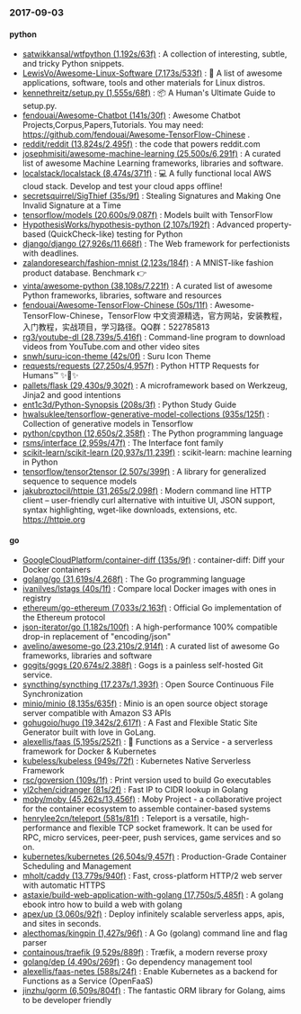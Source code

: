 ### 2017-09-03

#### python
* [satwikkansal/wtfpython (1,192s/63f)](https://github.com/satwikkansal/wtfpython) : A collection of interesting, subtle, and tricky Python snippets.
* [LewisVo/Awesome-Linux-Software (7,173s/533f)](https://github.com/LewisVo/Awesome-Linux-Software) : 🐧 A list of awesome applications, software, tools and other materials for Linux distros.
* [kennethreitz/setup.py (1,555s/68f)](https://github.com/kennethreitz/setup.py) : 📦 A Human's Ultimate Guide to setup.py.
* [fendouai/Awesome-Chatbot (141s/30f)](https://github.com/fendouai/Awesome-Chatbot) : Awesome Chatbot Projects,Corpus,Papers,Tutorials. You may need: https://github.com/fendouai/Awesome-TensorFlow-Chinese .
* [reddit/reddit (13,824s/2,495f)](https://github.com/reddit/reddit) : the code that powers reddit.com
* [josephmisiti/awesome-machine-learning (25,500s/6,291f)](https://github.com/josephmisiti/awesome-machine-learning) : A curated list of awesome Machine Learning frameworks, libraries and software.
* [localstack/localstack (8,474s/371f)](https://github.com/localstack/localstack) : 💻 A fully functional local AWS cloud stack. Develop and test your cloud apps offline!
* [secretsquirrel/SigThief (35s/9f)](https://github.com/secretsquirrel/SigThief) : Stealing Signatures and Making One Invalid Signature at a Time
* [tensorflow/models (20,600s/9,087f)](https://github.com/tensorflow/models) : Models built with TensorFlow
* [HypothesisWorks/hypothesis-python (2,107s/192f)](https://github.com/HypothesisWorks/hypothesis-python) : Advanced property-based (QuickCheck-like) testing for Python
* [django/django (27,926s/11,668f)](https://github.com/django/django) : The Web framework for perfectionists with deadlines.
* [zalandoresearch/fashion-mnist (2,123s/184f)](https://github.com/zalandoresearch/fashion-mnist) : A MNIST-like fashion product database. Benchmark 👉
* [vinta/awesome-python (38,108s/7,221f)](https://github.com/vinta/awesome-python) : A curated list of awesome Python frameworks, libraries, software and resources
* [fendouai/Awesome-TensorFlow-Chinese (50s/11f)](https://github.com/fendouai/Awesome-TensorFlow-Chinese) : Awesome-TensorFlow-Chinese，TensorFlow 中文资源精选，官方网站，安装教程，入门教程，实战项目，学习路径。QQ群：522785813
* [rg3/youtube-dl (28,739s/5,416f)](https://github.com/rg3/youtube-dl) : Command-line program to download videos from YouTube.com and other video sites
* [snwh/suru-icon-theme (42s/0f)](https://github.com/snwh/suru-icon-theme) : Suru Icon Theme
* [requests/requests (27,250s/4,957f)](https://github.com/requests/requests) : Python HTTP Requests for Humans™ ✨🍰✨
* [pallets/flask (29,430s/9,302f)](https://github.com/pallets/flask) : A microframework based on Werkzeug, Jinja2 and good intentions
* [ent1c3d/Python-Synopsis (208s/3f)](https://github.com/ent1c3d/Python-Synopsis) : Python Study Guide
* [hwalsuklee/tensorflow-generative-model-collections (935s/125f)](https://github.com/hwalsuklee/tensorflow-generative-model-collections) : Collection of generative models in Tensorflow
* [python/cpython (12,650s/2,358f)](https://github.com/python/cpython) : The Python programming language
* [rsms/interface (2,959s/47f)](https://github.com/rsms/interface) : The Interface font family
* [scikit-learn/scikit-learn (20,937s/11,239f)](https://github.com/scikit-learn/scikit-learn) : scikit-learn: machine learning in Python
* [tensorflow/tensor2tensor (2,507s/399f)](https://github.com/tensorflow/tensor2tensor) : A library for generalized sequence to sequence models
* [jakubroztocil/httpie (31,265s/2,098f)](https://github.com/jakubroztocil/httpie) : Modern command line HTTP client – user-friendly curl alternative with intuitive UI, JSON support, syntax highlighting, wget-like downloads, extensions, etc. https://httpie.org

#### go
* [GoogleCloudPlatform/container-diff (135s/9f)](https://github.com/GoogleCloudPlatform/container-diff) : container-diff: Diff your Docker containers
* [golang/go (31,619s/4,268f)](https://github.com/golang/go) : The Go programming language
* [ivanilves/lstags (40s/1f)](https://github.com/ivanilves/lstags) : Compare local Docker images with ones in registry
* [ethereum/go-ethereum (7,033s/2,163f)](https://github.com/ethereum/go-ethereum) : Official Go implementation of the Ethereum protocol
* [json-iterator/go (1,182s/100f)](https://github.com/json-iterator/go) : A high-performance 100% compatible drop-in replacement of "encoding/json"
* [avelino/awesome-go (23,210s/2,914f)](https://github.com/avelino/awesome-go) : A curated list of awesome Go frameworks, libraries and software
* [gogits/gogs (20,674s/2,388f)](https://github.com/gogits/gogs) : Gogs is a painless self-hosted Git service.
* [syncthing/syncthing (17,237s/1,393f)](https://github.com/syncthing/syncthing) : Open Source Continuous File Synchronization
* [minio/minio (8,135s/635f)](https://github.com/minio/minio) : Minio is an open source object storage server compatible with Amazon S3 APIs
* [gohugoio/hugo (19,342s/2,617f)](https://github.com/gohugoio/hugo) : A Fast and Flexible Static Site Generator built with love in GoLang.
* [alexellis/faas (5,195s/252f)](https://github.com/alexellis/faas) : 🐳 Functions as a Service - a serverless framework for Docker & Kubernetes
* [kubeless/kubeless (949s/72f)](https://github.com/kubeless/kubeless) : Kubernetes Native Serverless Framework
* [rsc/goversion (109s/1f)](https://github.com/rsc/goversion) : Print version used to build Go executables
* [yl2chen/cidranger (81s/2f)](https://github.com/yl2chen/cidranger) : Fast IP to CIDR lookup in Golang
* [moby/moby (45,262s/13,456f)](https://github.com/moby/moby) : Moby Project - a collaborative project for the container ecosystem to assemble container-based systems
* [henrylee2cn/teleport (581s/81f)](https://github.com/henrylee2cn/teleport) : Teleport is a versatile, high-performance and flexible TCP socket framework. It can be used for RPC, micro services, peer-peer, push services, game services and so on.
* [kubernetes/kubernetes (26,504s/9,457f)](https://github.com/kubernetes/kubernetes) : Production-Grade Container Scheduling and Management
* [mholt/caddy (13,779s/940f)](https://github.com/mholt/caddy) : Fast, cross-platform HTTP/2 web server with automatic HTTPS
* [astaxie/build-web-application-with-golang (17,750s/5,485f)](https://github.com/astaxie/build-web-application-with-golang) : A golang ebook intro how to build a web with golang
* [apex/up (3,060s/92f)](https://github.com/apex/up) : Deploy infinitely scalable serverless apps, apis, and sites in seconds.
* [alecthomas/kingpin (1,427s/96f)](https://github.com/alecthomas/kingpin) : A Go (golang) command line and flag parser
* [containous/traefik (9,529s/889f)](https://github.com/containous/traefik) : Træfik, a modern reverse proxy
* [golang/dep (4,490s/269f)](https://github.com/golang/dep) : Go dependency management tool
* [alexellis/faas-netes (588s/24f)](https://github.com/alexellis/faas-netes) : Enable Kubernetes as a backend for Functions as a Service (OpenFaaS)
* [jinzhu/gorm (6,509s/804f)](https://github.com/jinzhu/gorm) : The fantastic ORM library for Golang, aims to be developer friendly

